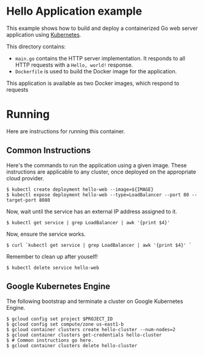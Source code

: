 # Hello Application example

This example shows how to build and deploy a containerized Go web server
application using [Kubernetes](https://kubernetes.io).

This directory contains:

- `main.go` contains the HTTP server implementation. It responds to all HTTP
  requests with a  `Hello, world!` response.
- `Dockerfile` is used to build the Docker image for the application.

This application is available as two Docker images, which respond to requests

# Running

Here are instructions for running this container.

## Common Instructions

Here's the commands to run the application using a given image.  These instructions
are applicable to any cluster, once deployed on the appropriate cloud provider.

```
$ kubectl create deployment hello-web --image=${IMAGE}
$ kubectl expose deployment hello-web --type=LoadBalancer --port 80 --target-port 8080
```

Now, wait until the service has an external IP address assigned to it.

```
$ kubectl get service | grep LoadBalancer | awk '{print $4}' 
```

Now, ensure the service works.

```
$ curl `kubectl get service | grep LoadBalancer | awk '{print $4}' `
```

Remember to clean up after youself!

```
$ kubectl delete service hello-web
```

## Google Kubernetes Engine

The following bootstrap and terminate a cluster on Google Kubernetes Engine.

```
$ gcloud config set project $PROJECT_ID
$ gcloud config set compute/zone us-east1-b
$ gcloud container clusters create hello-cluster --num-nodes=2
$ gcloud container clusters get-credentials hello-cluster
$ # Common instructions go here.
$ gcloud container clusters delete hello-cluster
```
